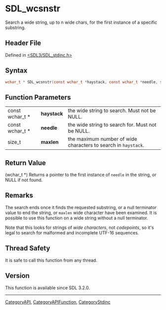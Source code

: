 # SDL_wcsnstr

Search a wide string, up to n wide chars, for the first instance of a specific substring.

## Header File

Defined in [<SDL3/SDL_stdinc.h>](https://github.com/libsdl-org/SDL/blob/main/include/SDL3/SDL_stdinc.h)

## Syntax

```c
wchar_t * SDL_wcsnstr(const wchar_t *haystack, const wchar_t *needle, size_t maxlen);
```

## Function Parameters

|                 |              |                                                                |
| --------------- | ------------ | -------------------------------------------------------------- |
| const wchar_t * | **haystack** | the wide string to search. Must not be NULL.                   |
| const wchar_t * | **needle**   | the wide string to search for. Must not be NULL.               |
| size_t          | **maxlen**   | the maximum number of wide characters to search in `haystack`. |

## Return Value

(wchar_t *) Returns a pointer to the first instance of `needle` in the
string, or NULL if not found.

## Remarks

The search ends once it finds the requested substring, or a null terminator
value to end the string, or `maxlen` wide character have been examined. It
is possible to use this function on a wide string without a null
terminator.

Note that this looks for strings of _wide characters_, not _codepoints_, so
it's legal to search for malformed and incomplete UTF-16 sequences.

## Thread Safety

It is safe to call this function from any thread.

## Version

This function is available since SDL 3.2.0.





----
[CategoryAPI](CategoryAPI), [CategoryAPIFunction](CategoryAPIFunction), [CategoryStdinc](CategoryStdinc)


